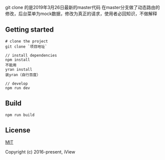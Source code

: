 git clone 的是2019年3月26日最新的master代码
在master分支做了动态路由的修改，后台菜单为mock数据，修改为真正的请求，使用者必回知识，不做解释




## Getting started
```bush
# clone the project
git clone `项目地址`

// install dependencies
npm install
不能用
yran install
装yran（自行百度）

// develop
npm run dev
```

## Build
```bush
npm run build
```

## License
[MIT](http://opensource.org/licenses/MIT)

Copyright (c) 2016-present, iView
